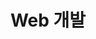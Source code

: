 ---
title: "Web 개발"
layout: category
permalink: /categories/web-development/
author_profile: true
taxonomy: Web 개발
sidebar:
  nav: "categories"
---